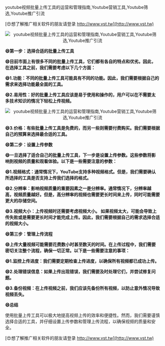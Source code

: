youtube视频批量上传工具的运营和管理指南,Youtube营销工具,Youtube筛选,Youtube推广引流

[😍想了解推广相关软件的朋友请登录 http://www.vst.tw](http://www.vst.tw)

 <center><img src="https://vst.tw/MP4/tuiguang/png/6.png" alt="youtube视频批量上传工具的运营和管理指南,Youtube营销工具,Youtube筛选,Youtube推广引流"></center>

**😄第一步：选择合适的批量上传工具**

**😄目前市面上有很多不同的批量上传工具，它们都有各自的特点和优劣。因此，在选择工具之前，我们需要考虑以下几个方面：**

**😄1.功能：不同的批量上传工具可能具有不同的功能。因此，我们需要根据自己的需求来选择功能最全面的工具。**

**😄2.易用性：好的批量上传工具应该是易于使用和操作的，用户可以在不需要太多技术知识的情况下轻松上传视频。**

 <center><img src="https://vst.tw/MP4/tuiguang/png/1.png" alt="youtube视频批量上传工具的运营和管理指南,Youtube营销工具,Youtube筛选,Youtube推广引流"></center>

**😄3.价格：有些批量上传工具是免费的，而另一些则需要付费购买。我们需要根据自己的预算来选择最合适的工具。**

**😄第二步：设置上传参数**

**😄一旦选择了适合自己的批量上传工具，下一步是设置上传参数。这些参数将影响到视频的质量和观看体验。以下是一些需要注意的参数：**

**😄1.视频格式：通常情况下，YouTube支持多种视频格式。但是，我们需要确认所选择的工具是否支持上传我们选择的格式。**

**😄2.分辨率：影响视频质量的重要因素之一是分辨率。通常情况下，分辨率越高，视频质量越好。但是，高分辨率的视频也需要更长时间来上传，同时可能需要更大的存储空间。**

**😄3.视频大小：上传视频时还需要考虑视频大小。 如果视频太大，可能会导致上传失败或是需要更长时间才能完成上传。因此，我们需要根据自己的需求选择合适的视频大小。**

**😄第三步：管理上传流程**

**😄上传大量视频可能需要花费数小时甚至数天的时间。在上传过程中，我们需要密切关注整个流程，确保一切正常。以下是一些需要注意的事项：**

**😄1.监控上传进度：我们需要定期检查上传进度，以确保所有视频都已成功上传。**

**😄2.处理错误信息：如果上传出现错误，我们需要及时处理它们，并尝试修复问题。**

**😄3.备份视频：在上传视频之前，我们应该先备份所有视频，以防止意外情况导致视频丢失。**

**😄总结**

使用批量上传工具可以极大地提高视频上传的效率和便捷性。然而，我们需要谨慎选择合适的工具，并仔细设置上传参数和管理上传流程，以确保视频的质量和安全。

[😍想了解推广相关软件的朋友请登录 http://www.vst.tw](http://www.vst.tw)



